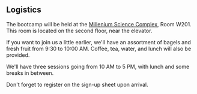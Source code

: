 ## Logistics

The bootcamp will be held at the [Millenium Science Complex](https://www.google.com/maps/place/Millennium+Science+Complex,+University+Park,+PA+16802/@40.8024088,-77.8597232,18.84z/data=!4m5!3m4!1s0x89cea621d4b03297:0x723af4c4d0a9223a!8m2!3d40.8017296!4d-77.8601254), Room W201. This room is located on the second floor, near the elevator.  

If you want to join us a little earlier, we'll have an assortment of bagels and fresh fruit from 9:30 to 10:00 AM. Coffee, tea, water, and lunch will also be provided. 

We'll have three sessions going from 10 AM to 5 PM, with lunch and some breaks in between. 

Don't forget to register on the sign-up sheet upon arrival. 